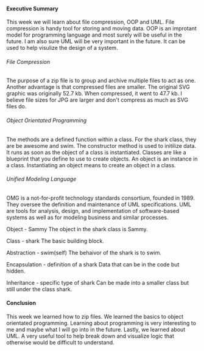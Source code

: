 #### Executive Summary
This week we will learn about file compression, OOP and UML. File compression is handy tool for storing and moving data. OOP is an improtant model for programming language and most surely will be useful in the future. I am also sure UML will be very important in the future. It can be used to help visulize the design of a system.
###### File Compression
The purpose of a zip file is to group and archive multiple files to act as one. Another advantage is that compressed files are smaller.
The original SVG graphic was originally 52.7 kb. When compressed, it went to 47.7 kb. I believe file sizes for JPG are larger and don't compress as much as SVG files do.
###### Object Orientated Programming
The methods are a defined function within a class. For the shark class, they are be awesome and swim. 
The constructor method is used to initilize data. It runs as soon as the object of a class is instantiated. 
Classes are like a blueprint that you define to use to create objects. An object is an instance in a class.
Instantiating an object means to create an object in a class.
###### Unified Modeling Language
OMG is a not-for-profit technology standards consortium, founded in 1989. They oversee the definition and maintenance of UML specifications. UML are tools for analysis, design, and implementation of software-based systems as well as for modeling business and similar processes.

Object - Sammy
The object in the shark class is Sammy.

Class - shark
The basic building block.

Abstraction - swim(self)
The behaivor of the shark is to swim.

Encapsulation - definition of a shark
Data that can be in the code but hidden.


Inheritance - specific type of shark
Can be made into a smaller class but still under the class shark.


#### Conclusion
This week we learned how to zip files. We learned the basics to object orientated programming. Learning about programming is very interesting to me and maybe what I will go into in the future. Lastly, we learned about UML. A very useful tool to help break down and visualize logic that otherwise would be difficult to understand. 

